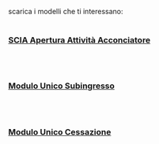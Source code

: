 scarica i modelli che ti interessano:
<br><br/>
### [SCIA Apertura Attività Acconciatore ][87ff4a7a]

   [87ff4a7a]: http://www.umbriageo.regione.umbria.it/AccessoUnico/modulistica/03.pdf "vai al modulo"
<br><br/>
### [Modulo Unico Subingresso][7cf4384a]

   [7cf4384a]: http://www.umbriageo.regione.umbria.it/AccessoUnico/modulistica/23.pdf "vai al modulo"
<br><br/>
### [Modulo Unico Cessazione  ][47441420]

   [47441420]: http://www.umbriageo.regione.umbria.it/AccessoUnico/modulistica/22.pdf "vai al modulo"
